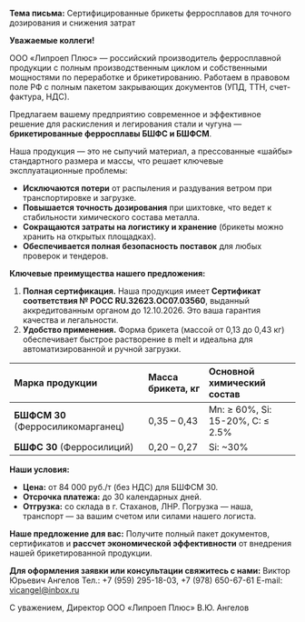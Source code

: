 **Тема письма:** Сертифицированные брикеты ферросплавов для точного дозирования и снижения затрат

**Уважаемые коллеги!**

ООО «Липроеп Плюс» — российский производитель ферросплавной продукции с полным производственным циклом и собственными мощностями по переработке и брикетированию. Работаем в правовом поле РФ с полным пакетом закрывающих документов (УПД, ТТН, счет-фактура, НДС).

Предлагаем вашему предприятию современное и эффективное решение для раскисления и легирования стали и чугуна — **брикетированные ферросплавы БШФС и БШФСМ**.

Наша продукция — это не сыпучий материал, а прессованные «шайбы» стандартного размера и массы, что решает ключевые эксплуатационные проблемы:

*   **Исключаются потери** от распыления и раздувания ветром при транспортировке и загрузке.
*   **Повышается точность дозирования** при шихтовке, что ведет к стабильности химического состава металла.
*   **Сокращаются затраты на логистику и хранение** (брикеты можно хранить на открытых площадках).
*   **Обеспечивается полная безопасность поставок** для любых проверок и тендеров.

**Ключевые преимущества нашего предложения:**

1.  **Полная сертификация.** Наша продукция имеет **Сертификат соответствия № РОСС RU.32623.ОС07.03560**, выданный аккредитованным органом до 12.10.2026. Это ваша гарантия качества и легальности.
2.  **Удобство применения.** Форма брикета (массой от 0,13 до 0,43 кг) обеспечивает быстрое растворение в melt и идеальна для автоматизированной и ручной загрузки.

| Марка продукции | Масса брикета, кг | Основной химический состав |
| :--- | :--- | :--- |
| **БШФСМ 30** (Ферросиликомарганец) | 0,35 – 0,43 | Mn: ≥ 60%, Si: 15-20%, C: ≤ 2.5% |
| **БШФС 30** (Ферросилиций) | 0,20 – 0,27 | Si: ~30% |

**Наши условия:**
*   **Цена:** от 84 000 руб./т (без НДС) для БШФСМ 30.
*   **Отсрочка платежа:** до 30 календарных дней.
*   **Отгрузка:** со склада в г. Стаханов, ЛНР. Погрузка — наша, транспорт — за вашим счетом или силами нашего логиста.

**Наше предложение для вас:**
Получите полный пакет документов, сертификатов и **рассчет экономической эффективности** от внедрения нашей брикетированной продукции.

**Для оформления заявки или консультации свяжитесь с нами:**
Виктор Юрьевич Ангелов
Тел.: +7 (959) 295-18-03, +7 (978) 650-67-61
E-mail: vicangel@inbox.ru

С уважением,
Директор ООО «Липроеп Плюс»
В.Ю. Ангелов
